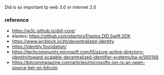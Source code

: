 Did is so important tp web 3.0 or internet 2.0
### reference
* https://w3c.github.io/did-core/
* elastos: https://github.com/stiartsly/Elastos.DID.Swift.SDK
* https://www.arcblock.io/zh/decentralized-identity
* https://identity.foundation/
* https://techcommunity.microsoft.com/t5/azure-active-directory-identity/toward-scalable-decentralized-identifier-systems/ba-p/560168
* https://bitcoinmagazine.com/articles/microsofts-ion-is-an-open-source-bet-on-bitcoin
